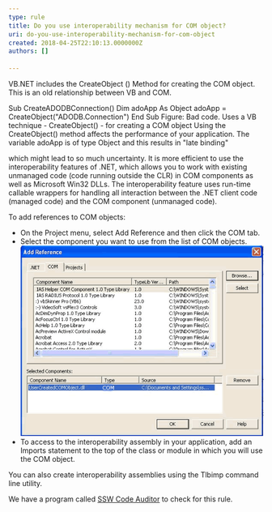 ```yaml
---
type: rule
title: Do you use interoperability mechanism for COM object?
uri: do-you-use-interoperability-mechanism-for-com-object
created: 2018-04-25T22:10:13.0000000Z
authors: []

---
```


VB.NET includes the CreateObject () Method for creating the COM object. This is an old relationship between VB and COM.
 
Sub CreateADODBConnection()
Dim adoApp As Object
adoApp = CreateObject("ADODB.Connection")
End Sub
Figure: Bad code. Uses a VB technique - CreateObject() - for creating a COM object
Using the CreateObject() method affects the performance of your application. The variable adoApp is of type Object and this results in "late binding"

which might lead to so much uncertainty. It is more efficient to use the interoperability features of .NET, which allows you to work with existing
unmanaged code (code running outside the CLR) in COM components as well as Microsoft Win32 DLLs. The interoperability feature uses run-time
callable wrappers for handling all interaction between the .NET client code (managed code) and the COM component (unmanaged code).

To add references to COM objects:

- On the Project menu, select Add Reference and then click the COM tab.
- Select the component you want to use from the list of COM objects.![UserCOM.gif](UserCOM.gif)
- To access to the interoperability assembly in your application, add an Imports statement to the top of the class or module in which you will
use the COM object.


You can also create interoperability assemblies using the Tlbimp command line utility.



We have a program called [SSW Code Auditor](https://www.ssw.com.au/ssw/CodeAuditor/Rules.aspx#Interoper) to check for this rule.
